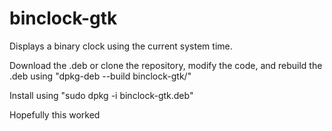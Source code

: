 # binclock-gtk

Displays a binary clock using the current system time.

Download the .deb or clone the repository, modify the code, and rebuild the .deb using "dpkg-deb --build binclock-gtk/"

Install using "sudo dpkg -i binclock-gtk.deb"

Hopefully this worked
